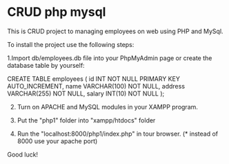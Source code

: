 # CRUD php mysql

This is CRUD project to managing employees on web using PHP and MySql.

To install the project use the following steps:

1.Import db/employees.db file into your PhpMyAdmin page or create the database table by yourself:

CREATE TABLE employees (
    id INT NOT NULL PRIMARY KEY AUTO_INCREMENT,
    name VARCHAR(100) NOT NULL,
    address VARCHAR(255) NOT NULL,
    salary INT(10) NOT NULL
);

2. Turn on APACHE and MySQL modules in your XAMPP program.

3. Put the "php1" folder into "xampp/htdocs" folder

4. Run the "localhost:8000/php1/index.php" in tour browser. (* instead of 8000 use your apache port)


Good luck!
